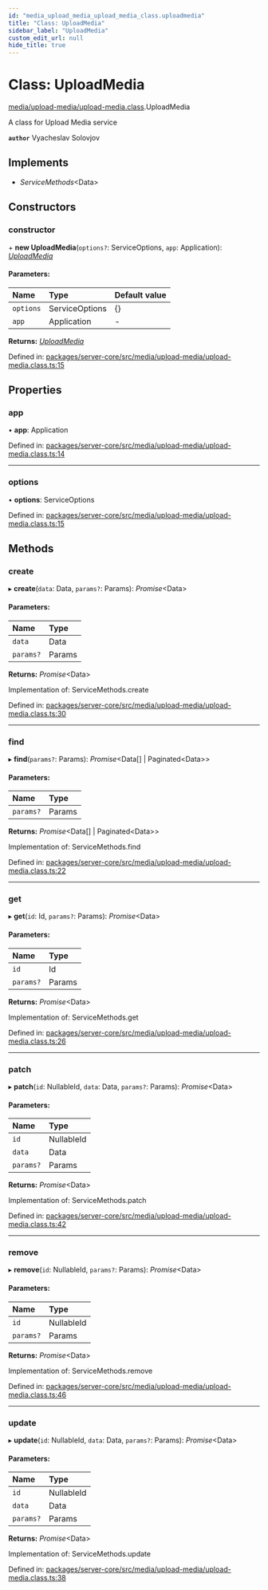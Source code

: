 ```yaml
---
id: "media_upload_media_upload_media_class.uploadmedia"
title: "Class: UploadMedia"
sidebar_label: "UploadMedia"
custom_edit_url: null
hide_title: true
---
```


# Class: UploadMedia

[media/upload-media/upload-media.class](../modules/media_upload_media_upload_media_class.md).UploadMedia

A class for Upload Media service

**`author`** Vyacheslav Solovjov

## Implements

* *ServiceMethods*<Data\>

## Constructors

### constructor

\+ **new UploadMedia**(`options?`: ServiceOptions, `app`: Application): [*UploadMedia*](media_upload_media_upload_media_class.uploadmedia.md)

#### Parameters:

| Name | Type | Default value |
| :------ | :------ | :------ |
| `options` | ServiceOptions | {} |
| `app` | Application | - |

**Returns:** [*UploadMedia*](media_upload_media_upload_media_class.uploadmedia.md)

Defined in: [packages/server-core/src/media/upload-media/upload-media.class.ts:15](https://github.com/xr3ngine/xr3ngine/blob/7e8e151f1/packages/server-core/src/media/upload-media/upload-media.class.ts#L15)

## Properties

### app

• **app**: Application

Defined in: [packages/server-core/src/media/upload-media/upload-media.class.ts:14](https://github.com/xr3ngine/xr3ngine/blob/7e8e151f1/packages/server-core/src/media/upload-media/upload-media.class.ts#L14)

___

### options

• **options**: ServiceOptions

Defined in: [packages/server-core/src/media/upload-media/upload-media.class.ts:15](https://github.com/xr3ngine/xr3ngine/blob/7e8e151f1/packages/server-core/src/media/upload-media/upload-media.class.ts#L15)

## Methods

### create

▸ **create**(`data`: Data, `params?`: Params): *Promise*<Data\>

#### Parameters:

| Name | Type |
| :------ | :------ |
| `data` | Data |
| `params?` | Params |

**Returns:** *Promise*<Data\>

Implementation of: ServiceMethods.create

Defined in: [packages/server-core/src/media/upload-media/upload-media.class.ts:30](https://github.com/xr3ngine/xr3ngine/blob/7e8e151f1/packages/server-core/src/media/upload-media/upload-media.class.ts#L30)

___

### find

▸ **find**(`params?`: Params): *Promise*<Data[] \| Paginated<Data\>\>

#### Parameters:

| Name | Type |
| :------ | :------ |
| `params?` | Params |

**Returns:** *Promise*<Data[] \| Paginated<Data\>\>

Implementation of: ServiceMethods.find

Defined in: [packages/server-core/src/media/upload-media/upload-media.class.ts:22](https://github.com/xr3ngine/xr3ngine/blob/7e8e151f1/packages/server-core/src/media/upload-media/upload-media.class.ts#L22)

___

### get

▸ **get**(`id`: Id, `params?`: Params): *Promise*<Data\>

#### Parameters:

| Name | Type |
| :------ | :------ |
| `id` | Id |
| `params?` | Params |

**Returns:** *Promise*<Data\>

Implementation of: ServiceMethods.get

Defined in: [packages/server-core/src/media/upload-media/upload-media.class.ts:26](https://github.com/xr3ngine/xr3ngine/blob/7e8e151f1/packages/server-core/src/media/upload-media/upload-media.class.ts#L26)

___

### patch

▸ **patch**(`id`: NullableId, `data`: Data, `params?`: Params): *Promise*<Data\>

#### Parameters:

| Name | Type |
| :------ | :------ |
| `id` | NullableId |
| `data` | Data |
| `params?` | Params |

**Returns:** *Promise*<Data\>

Implementation of: ServiceMethods.patch

Defined in: [packages/server-core/src/media/upload-media/upload-media.class.ts:42](https://github.com/xr3ngine/xr3ngine/blob/7e8e151f1/packages/server-core/src/media/upload-media/upload-media.class.ts#L42)

___

### remove

▸ **remove**(`id`: NullableId, `params?`: Params): *Promise*<Data\>

#### Parameters:

| Name | Type |
| :------ | :------ |
| `id` | NullableId |
| `params?` | Params |

**Returns:** *Promise*<Data\>

Implementation of: ServiceMethods.remove

Defined in: [packages/server-core/src/media/upload-media/upload-media.class.ts:46](https://github.com/xr3ngine/xr3ngine/blob/7e8e151f1/packages/server-core/src/media/upload-media/upload-media.class.ts#L46)

___

### update

▸ **update**(`id`: NullableId, `data`: Data, `params?`: Params): *Promise*<Data\>

#### Parameters:

| Name | Type |
| :------ | :------ |
| `id` | NullableId |
| `data` | Data |
| `params?` | Params |

**Returns:** *Promise*<Data\>

Implementation of: ServiceMethods.update

Defined in: [packages/server-core/src/media/upload-media/upload-media.class.ts:38](https://github.com/xr3ngine/xr3ngine/blob/7e8e151f1/packages/server-core/src/media/upload-media/upload-media.class.ts#L38)
